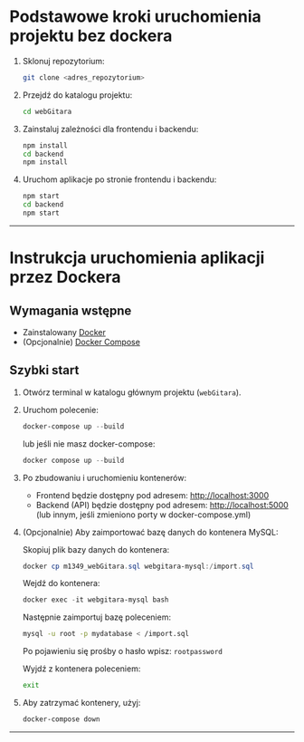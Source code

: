 # Podstawowe kroki uruchomienia projektu bez dockera

1. Sklonuj repozytorium:

   ```bash
   git clone <adres_repozytorium>
   ```

2. Przejdź do katalogu projektu:

   ```bash
   cd webGitara
   ```

3. Zainstaluj zależności dla frontendu i backendu:

   ```bash
   npm install
   cd backend
   npm install
   ```

4. Uruchom aplikacje po stronie frontendu i backendu:

   ```bash
   npm start
   cd backend
   npm start
   ```
---
# Instrukcja uruchomienia aplikacji przez Dockera

## Wymagania wstępne

- Zainstalowany [Docker](https://www.docker.com/get-started)
- (Opcjonalnie) [Docker Compose](https://docs.docker.com/compose/)

## Szybki start

1. Otwórz terminal w katalogu głównym projektu (`webGitara`).
2. Uruchom polecenie:

   ```powershell
   docker-compose up --build
   ```

   lub jeśli nie masz docker-compose:

   ```powershell
   docker compose up --build
   ```

3. Po zbudowaniu i uruchomieniu kontenerów:
   - Frontend będzie dostępny pod adresem: [http://localhost:3000](http://localhost:3000)
   - Backend (API) będzie dostępny pod adresem: [http://localhost:5000](http://localhost:5000) (lub innym, jeśli zmieniono porty w docker-compose.yml)

4. (Opcjonalnie) Aby zaimportować bazę danych do kontenera MySQL:

   Skopiuj plik bazy danych do kontenera:

   ```powershell
   docker cp m1349_webGitara.sql webgitara-mysql:/import.sql
   ```

   Wejdź do kontenera:

   ```powershell
   docker exec -it webgitara-mysql bash
   ```

   Następnie zaimportuj bazę poleceniem:

   ```bash
   mysql -u root -p mydatabase < /import.sql
   ```

   Po pojawieniu się prośby o hasło wpisz: `rootpassword`

   Wyjdź z kontenera poleceniem:

   ```bash
   exit
   ```

5. Aby zatrzymać kontenery, użyj:

   ```powershell
   docker-compose down
   ```

---
